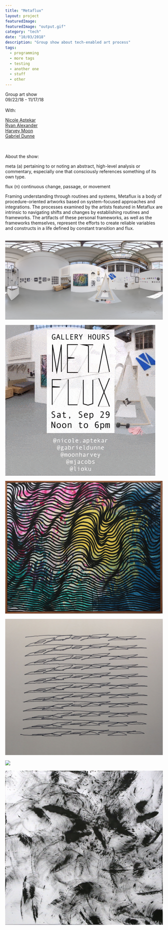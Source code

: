 ```yaml
---
title: "Metaflux"
layout: project
featuredImage:
featuredImage: "output.gif"
category: "tech"
date: "10/03/2018"
description: "Group show about tech-enabled art process"
tags:
  - programming
  - more tags
  - testing
  - another one
  - stuff
  - other
---
```


Group art show<br>
09/22/18 - 11/17/18
<br><br>With:

<p><a href="https://nicolation.net">Nicole Aptekar</a><br>
<a href="http://onecm.com">Ryan Alexander</a><br>
<a href="http://harvey-moon.com">Harvey Moon</a><br>
<a href="http://gabrieldunne.com">Gabriel Dunne</a><br>
</p>
<br><br>
About the show:

meta (a) pertaining to or noting an abstract, high-level analysis or commentary, especially one that consciously references something of its own type.

flux (n) continuous change, passage, or movement

Framing understanding through routines and systems, Metaflux is a body of procedure-oriented artworks based on system-focused approaches and integrations. The processes examined by the artists featured in Metaflux are intrinsic to navigating shifts and changes by establishing routines and frameworks. The artifacts of these personal frameworks, as well as the frameworks themselves, represent the efforts to create reliable variables and constructs in a life defined by constant transition and flux.
<br>
<br>

<p><img src="./photosphere.jpg"></p>
<p><img src="./output.gif"></p>
<p><img src="./1.jpg"></p>
<p><img src="./2.jpg"></p>
<p><img src="./3.jpg"></p>
<p><img src="./4.jpg"></p>
